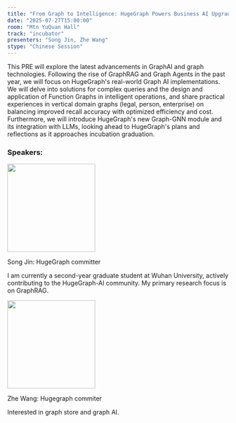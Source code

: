 ```yaml
---
title: "From Graph to Intelligence: HugeGraph Powers Business AI Upgrades"
date: "2025-07-27T15:00:00"
room: "Mtn YuQuan Hall"
track: "incubator"
presenters: "Song Jin, Zhe Wang"
stype: "Chinese Session"
---
```


This PRE will explore the latest advancements in GraphAI and graph technologies. Following the rise of GraphRAG and Graph Agents in the past year, we will focus on HugeGraph's real-world Graph AI implementations. We will delve into solutions for complex queries and the design and application of Function Graphs in intelligent operations, and share practical experiences in vertical domain graphs (legal, person, enterprise) on balancing improved recall accuracy with optimized efficiency and cost. Furthermore, we will introduce HugeGraph's new Graph-GNN module and its integration with LLMs, looking ahead to HugeGraph's plans and reflections as it approaches incubation graduation.

### Speakers:


<img src="https://sessionize.com/image/8a76-400o400o1-QqTm1dPmXJ7rejnaFJwptg.jpg" width="200" /><br/>

Song Jin: HugeGraph committer

I am currently a second-year graduate student at Wuhan University, actively contributing to the HugeGraph-AI community. My primary research focus is on GraphRAG.


<img src="https://sessionize.com/image/a4c6-400o400o1-SkLjRuNKy7hLZfXnMfQZdt.jpg" width="200" /><br/>

Zhe Wang: Hugegraph commiter

Interested in graph store and graph AI.